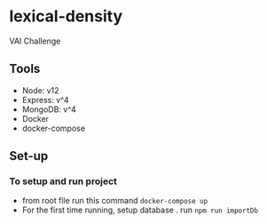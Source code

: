 # lexical-density
VAI Challenge

## Tools

- Node: v12
- Express: v^4
- MongoDB: v^4
- Docker
- docker-compose

## Set-up

### To setup and run project

- from root file run this command `docker-compose up `
- For the first time running, setup database . run `npm run importDb`